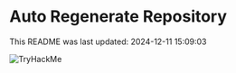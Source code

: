 # Auto Regenerate Repository

This README was last updated: 2024-12-11 15:09:03

 ![TryHackMe](https://tryhackme.com/badge/533634)